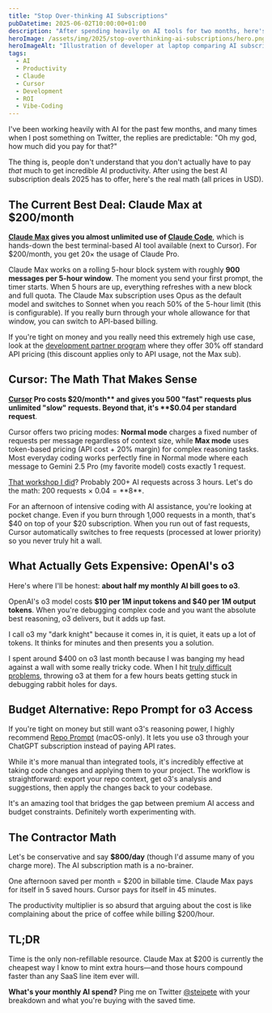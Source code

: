 ```yaml
---
title: "Stop Over-thinking AI Subscriptions"
pubDatetime: 2025-06-02T10:00:00+01:00
description: "After spending heavily on AI tools for two months, here's why the math actually works out—and which subscriptions are worth every penny."
heroImage: /assets/img/2025/stop-overthinking-ai-subscriptions/hero.png
heroImageAlt: "Illustration of developer at laptop comparing AI subscription costs with productivity scales showing $20 Cursor, $200 Claude Max, and $400 o3 pricing"
tags:
  - AI
  - Productivity
  - Claude
  - Cursor
  - Development
  - ROI
  - Vibe-Coding
---
```


I've been working heavily with AI for the past few months, and many times when I post something on Twitter, the replies are predictable: "Oh my god, how much did you pay for that?"

The thing is, people don't understand that you don't actually have to pay *that* much to get incredible AI productivity. After using the best AI subscription deals 2025 has to offer, here's the real math (all prices in USD).

## The Current Best Deal: Claude Max at $200/month

**[Claude Max](https://claude.ai/settings/billing) gives you almost unlimited use of [Claude Code](https://claude.ai/code)**, which is hands-down the best terminal-based AI tool available (next to Cursor). For $200/month, you get 20× the usage of Claude Pro.

Claude Max works on a rolling 5-hour block system with roughly **900 messages per 5-hour window**. The moment you send your first prompt, the timer starts. When 5 hours are up, everything refreshes with a new block and full quota. The Claude Max subscription uses Opus as the default model and switches to Sonnet when you reach 50% of the 5-hour limit (this is configurable). If you really burn through your whole allowance for that window, you can switch to API-based billing.

If you're tight on money and you really need this extremely high use case, look at the [development partner program](https://support.anthropic.com/en/articles/11174108-about-the-development-partner-program) where they offer 30% off standard API pricing (this discount applies only to API usage, not the Max sub).

## Cursor: The Math That Makes Sense

**[Cursor](https://cursor.com/) Pro costs $20/month** and gives you 500 "fast" requests plus unlimited "slow" requests. Beyond that, it's **$0.04 per standard request**.

Cursor offers two pricing modes: **Normal mode** charges a fixed number of requests per message regardless of context size, while **Max mode** uses token-based pricing (API cost + 20% margin) for complex reasoning tasks. Most everyday coding works perfectly fine in Normal mode where each message to Gemini 2.5 Pro (my favorite model) costs exactly 1 request.

[That workshop I did](/posts/2025/the-future-of-vibe-coding/)? Probably 200+ AI requests across 3 hours. Let's do the math: 200 requests × $0.04 = **$8**. 

For an afternoon of intensive coding with AI assistance, you're looking at pocket change. Even if you burn through 1,000 requests in a month, that's $40 on top of your $20 subscription. When you run out of fast requests, Cursor automatically switches to free requests (processed at lower priority) so you never truly hit a wall.

## What Actually Gets Expensive: OpenAI's o3

Here's where I'll be honest: **about half my monthly AI bill goes to o3**. 

OpenAI's o3 model costs **$10 per 1M input tokens and $40 per 1M output tokens**. When you're debugging complex code and you want the absolute best reasoning, o3 delivers, but it adds up fast.

I call o3 my "dark knight" because it comes in, it is quiet, it eats up a lot of tokens. It thinks for minutes and then presents you a solution.

I spent around $400 on o3 last month because I was banging my head against a wall with some really tricky code. When I hit [truly difficult problems](https://github.com/steipete/AXorcist), throwing o3 at them for a few hours beats getting stuck in debugging rabbit holes for days.

## Budget Alternative: Repo Prompt for o3 Access

If you're tight on money but still want o3's reasoning power, I highly recommend [Repo Prompt](https://repoprompt.com/) (macOS-only). It lets you use o3 through your ChatGPT subscription instead of paying API rates.

While it's more manual than integrated tools, it's incredibly effective at taking code changes and applying them to your project. The workflow is straightforward: export your repo context, get o3's analysis and suggestions, then apply the changes back to your codebase.

It's an amazing tool that bridges the gap between premium AI access and budget constraints. Definitely worth experimenting with.

## The Contractor Math

Let's be conservative and say **$800/day** (though I'd assume many of you charge more). The AI subscription math is a no-brainer.

One afternoon saved per month = $200 in billable time. Claude Max pays for itself in 5 saved hours. Cursor pays for itself in 45 minutes.

The productivity multiplier is so absurd that arguing about the cost is like complaining about the price of coffee while billing $200/hour.

## TL;DR

Time is the only non-refillable resource. Claude Max at $200 is currently the cheapest way I know to mint extra hours—and those hours compound faster than any SaaS line item ever will.

**What's your monthly AI spend?** Ping me on Twitter [@steipete](https://twitter.com/steipete) with your breakdown and what you're buying with the saved time.